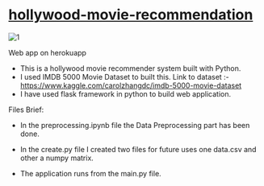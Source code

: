 # [hollywood-movie-recommendation](https://hollywood-movie-recommendation.herokuapp.com/)

![1](https://user-images.githubusercontent.com/68930360/97791451-dd870080-1ba8-11eb-87a0-99b717d6ee4f.jpg)



 Web app on herokuapp

- This is a hollywood movie recommender system built with Python. 
- I used IMDB 5000 Movie Dataset to built this. Link to dataset :- https://www.kaggle.com/carolzhangdc/imdb-5000-movie-dataset
- I have used flask framework in python to build web application.

 Files Brief:

- In the preprocessing.ipynb file the Data Preprocessing part has been done.

- In the create.py file I created two files for future uses one data.csv and other a numpy matrix.

- The application runs from the main.py file.
